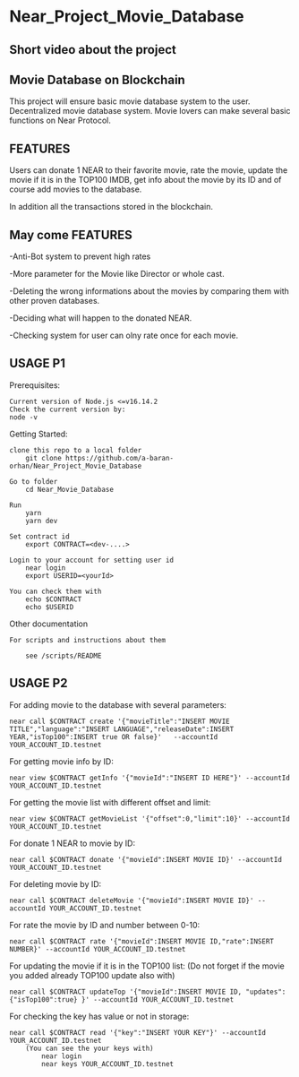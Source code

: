 # Near_Project_Movie_Database


Short video about the project
----------



Movie Database on Blockchain
----------
This project will ensure basic movie database system to the user.
Decentralized movie database system.
Movie lovers can make several basic functions on Near Protocol.

FEATURES
----------
Users can donate 1 NEAR to their favorite movie, rate the movie, update the movie if it is in the TOP100 IMDB, get info about the movie by its ID and of course add movies to the database.

In addition all the transactions stored in the blockchain.

May come FEATURES
----------
-Anti-Bot system to prevent high rates

-More parameter for the Movie like Director or whole cast.

-Deleting the wrong informations about the movies by comparing them with other proven databases.

-Deciding what will happen to the donated NEAR.

-Checking system for user can olny rate once for each movie.


USAGE P1
--------
Prerequisites:

    Current version of Node.js <=v16.14.2
    Check the current version by:
    node -v
    
Getting Started:

    clone this repo to a local folder
        git clone https://github.com/a-baran-orhan/Near_Project_Movie_Database
        
    Go to folder
        cd Near_Movie_Database
        
    Run
        yarn
        yarn dev
        
    Set contract id
        export CONTRACT=<dev-....>   
        
    Login to your account for setting user id
        near login
        export USERID=<yourId>
        
    You can check them with
        echo $CONTRACT
        echo $USERID

Other documentation

    For scripts and instructions about them
    
        see /scripts/README

USAGE P2
----------
For adding movie to the database with several parameters:
    
    near call $CONTRACT create '{"movieTitle":"INSERT MOVIE TITLE","language":"INSERT LANGUAGE","releaseDate":INSERT YEAR,"isTop100":INSERT true OR false}'   --accountId YOUR_ACCOUNT_ID.testnet

For getting movie info by ID:
    
    near view $CONTRACT getInfo '{"movieId":"INSERT ID HERE"}' --accountId YOUR_ACCOUNT_ID.testnet

For getting the movie list with different offset and limit:
    
    near view $CONTRACT getMovieList '{"offset":0,"limit":10}' --accountId YOUR_ACCOUNT_ID.testnet

For donate 1 NEAR to movie by ID:
    
    near call $CONTRACT donate '{"movieId":INSERT MOVIE ID}' --accountId YOUR_ACCOUNT_ID.testnet

For deleting movie by ID:
    
    near call $CONTRACT deleteMovie '{"movieId":INSERT MOVIE ID}' --accountId YOUR_ACCOUNT_ID.testnet

For rate the movie by ID and number between 0-10:
    
    near call $CONTRACT rate '{"movieId":INSERT MOVIE ID,"rate":INSERT NUMBER}' --accountId YOUR_ACCOUNT_ID.testnet

For updating the movie if it is in the TOP100 list:
(Do not forget if the movie you added already TOP100 update also with)
    
    near call $CONTRACT updateTop '{"movieId":INSERT MOVIE ID, "updates":{"isTop100":true} }' --accountId YOUR_ACCOUNT_ID.testnet

For checking the key has value or not in storage:
    
    near call $CONTRACT read '{"key":"INSERT YOUR KEY"}' --accountId YOUR_ACCOUNT_ID.testnet
        (You can see the your keys with)
            near login
            near keys YOUR_ACCOUNT_ID.testnet




